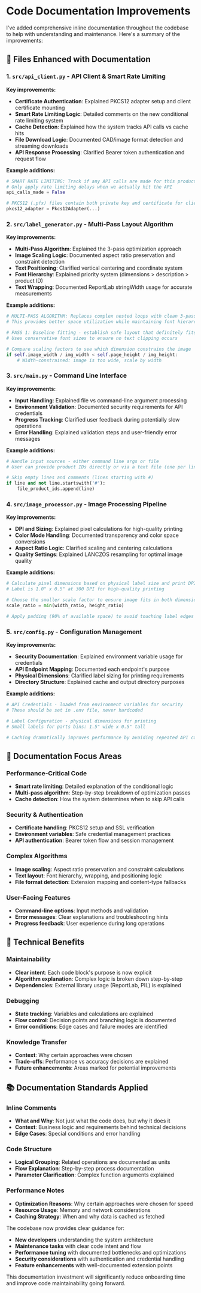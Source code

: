 # Code Documentation Improvements

I've added comprehensive inline documentation throughout the codebase to help with understanding and maintenance. Here's a summary of the improvements:

## 📁 Files Enhanced with Documentation

### 1. `src/api_client.py` - API Client & Smart Rate Limiting
**Key improvements:**
- **Certificate Authentication**: Explained PKCS12 adapter setup and client certificate mounting
- **Smart Rate Limiting Logic**: Detailed comments on the new conditional rate limiting system
- **Cache Detection**: Explained how the system tracks API calls vs cache hits
- **File Download Logic**: Documented CAD/image format detection and streaming downloads
- **API Response Processing**: Clarified Bearer token authentication and request flow

**Example additions:**
```python
# SMART RATE LIMITING: Track if any API calls are made for this product
# Only apply rate limiting delays when we actually hit the API
api_calls_made = False

# PKCS12 (.pfx) files contain both private key and certificate for client auth
pkcs12_adapter = Pkcs12Adapter(...)
```

### 2. `src/label_generator.py` - Multi-Pass Layout Algorithm
**Key improvements:**
- **Multi-Pass Algorithm**: Explained the 3-pass optimization approach
- **Image Scaling Logic**: Documented aspect ratio preservation and constraint detection
- **Text Positioning**: Clarified vertical centering and coordinate system
- **Font Hierarchy**: Explained priority system (dimensions > description > product ID)
- **Text Wrapping**: Documented ReportLab stringWidth usage for accurate measurements

**Example additions:**
```python
# MULTI-PASS ALGORITHM: Replaces complex nested loops with clean 3-pass approach
# This provides better space utilization while maintaining font hierarchy

# PASS 1: Baseline fitting - establish safe layout that definitely fits
# Uses conservative font sizes to ensure no text clipping occurs

# Compare scaling factors to see which dimension constrains the image
if self.image_width / img_width < self.page_height / img_height:
    # Width-constrained: image is too wide, scale by width
```

### 3. `src/main.py` - Command Line Interface
**Key improvements:**
- **Input Handling**: Explained file vs command-line argument processing
- **Environment Validation**: Documented security requirements for API credentials
- **Progress Tracking**: Clarified user feedback during potentially slow operations
- **Error Handling**: Explained validation steps and user-friendly error messages

**Example additions:**
```python
# Handle input sources - either command line args or file
# User can provide product IDs directly or via a text file (one per line)

# Skip empty lines and comments (lines starting with #)
if line and not line.startswith('#'):
    file_product_ids.append(line)
```

### 4. `src/image_processor.py` - Image Processing Pipeline
**Key improvements:**
- **DPI and Sizing**: Explained pixel calculations for high-quality printing
- **Color Mode Handling**: Documented transparency and color space conversions
- **Aspect Ratio Logic**: Clarified scaling and centering calculations
- **Quality Settings**: Explained LANCZOS resampling for optimal image quality

**Example additions:**
```python
# Calculate pixel dimensions based on physical label size and print DPI
# Label is 1.0" x 0.5" at 300 DPI for high-quality printing

# Choose the smaller scale factor to ensure image fits in both dimensions
scale_ratio = min(width_ratio, height_ratio)

# Apply padding (90% of available space) to avoid touching label edges
```

### 5. `src/config.py` - Configuration Management
**Key improvements:**
- **Security Documentation**: Explained environment variable usage for credentials
- **API Endpoint Mapping**: Documented each endpoint's purpose
- **Physical Dimensions**: Clarified label sizing for printing requirements
- **Directory Structure**: Explained cache and output directory purposes

**Example additions:**
```python
# API Credentials - loaded from environment variables for security
# These should be set in .env file, never hardcoded

# Label Configuration - physical dimensions for printing
# Small labels for parts bins: 1.5" wide x 0.5" tall

# Caching dramatically improves performance by avoiding repeated API calls
```

## 🎯 Documentation Focus Areas

### Performance-Critical Code
- **Smart rate limiting**: Detailed explanation of the conditional logic
- **Multi-pass algorithm**: Step-by-step breakdown of optimization passes
- **Cache detection**: How the system determines when to skip API calls

### Security & Authentication
- **Certificate handling**: PKCS12 setup and SSL verification
- **Environment variables**: Safe credential management practices
- **API authentication**: Bearer token flow and session management

### Complex Algorithms
- **Image scaling**: Aspect ratio preservation and constraint calculations
- **Text layout**: Font hierarchy, wrapping, and positioning logic
- **File format detection**: Extension mapping and content-type fallbacks

### User-Facing Features
- **Command-line options**: Input methods and validation
- **Error messages**: Clear explanations and troubleshooting hints
- **Progress feedback**: User experience during long operations

## 🔧 Technical Benefits

### Maintainability
- **Clear intent**: Each code block's purpose is now explicit
- **Algorithm explanation**: Complex logic is broken down step-by-step
- **Dependencies**: External library usage (ReportLab, PIL) is explained

### Debugging
- **State tracking**: Variables and calculations are explained
- **Flow control**: Decision points and branching logic is documented
- **Error conditions**: Edge cases and failure modes are identified

### Knowledge Transfer
- **Context**: Why certain approaches were chosen
- **Trade-offs**: Performance vs accuracy decisions are explained
- **Future enhancements**: Areas marked for potential improvements

## 📚 Documentation Standards Applied

### Inline Comments
- **What and Why**: Not just what the code does, but why it does it
- **Context**: Business logic and requirements behind technical decisions
- **Edge Cases**: Special conditions and error handling

### Code Structure
- **Logical Grouping**: Related operations are documented as units
- **Flow Explanation**: Step-by-step process documentation
- **Parameter Clarification**: Complex function arguments explained

### Performance Notes
- **Optimization Reasons**: Why certain approaches were chosen for speed
- **Resource Usage**: Memory and network considerations
- **Caching Strategy**: When and why data is cached vs fetched

The codebase now provides clear guidance for:
- **New developers** understanding the system architecture
- **Maintenance tasks** with clear code intent and flow
- **Performance tuning** with documented bottlenecks and optimizations
- **Security considerations** with authentication and credential handling
- **Feature enhancements** with well-documented extension points

This documentation investment will significantly reduce onboarding time and improve code maintainability going forward.